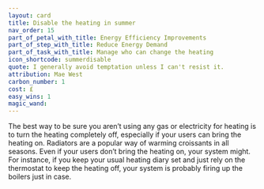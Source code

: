```yaml
---
layout: card
title: Disable the heating in summer
nav_order: 15
part_of_petal_with_title: Energy Efficiency Improvements
part_of_step_with_title: Reduce Energy Demand
part_of_task_with_title: Manage who can change the heating
icon_shortcode: summerdisable
quote: I generally avoid temptation unless I can't resist it.
attribution: Mae West 
carbon_number: 1
cost: £
easy_wins: 1
magic_wand: 
---
```


<p>The best way to be sure you aren’t using any gas or electricity for heating is to turn the heating completely off, especially if your users can bring the heating on. Radiators are a popular way of warming croissants in all seasons.  Even if your users don’t bring the heating on, your system might. For instance, if you keep your usual heating diary set and just rely on the thermostat to keep the heating off, your system is probably firing up the boilers just in case.</p> 
